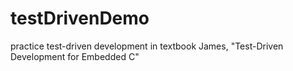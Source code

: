 # testDrivenDemo
practice test-driven development in textbook James, "Test-Driven Development for Embedded C"
